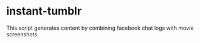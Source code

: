 # instant-tumblr

This script generates content by combining facebook chat logs with movie screenshots.

